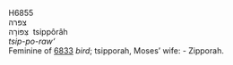<body>
  <p>H6855<br>  צפּרה  <br> צִּפּוֹרָה  ‎  tsippôrâh  <br><i>tsip-po-raw‘ </i><br>Feminine of <a href="h6833.htm">6833</a>  <i>bird</i>; tsipporah, Moses’ wife: - Zipporah.<br></p>
 </body>